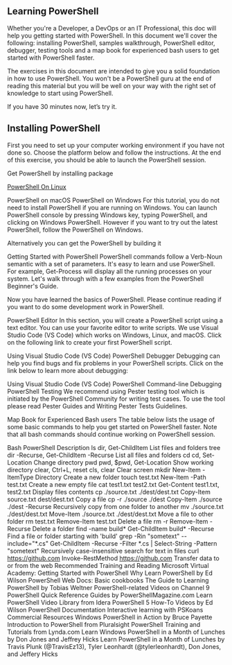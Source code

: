 ## Learning PowerShell

Whether you're a Developer, a DevOps or an IT Professional, this doc will help you getting started with PowerShell. In this document we'll cover the following: installing PowerShell, samples walkthrough, PowerShell editor, debugger, testing tools and a map book for experienced bash users to get started with PowerShell faster.

The exercises in this document are intended to give you a solid foundation in how to use PowerShell. You won't be a PowerShell guru at the end of reading this material but you will be well on your way with the right set of knowledge to start using PowerShell.

If you have 30 minutes now, let’s try it.

## Installing PowerShell

First you need to set up your computer working environment if you have not done so. Choose the platform below and follow the instructions. At the end of this exercise, you should be able to launch the PowerShell session.

Get PowerShell by installing package

[PowerShell On Linux](https://learn.microsoft.com/en-us/powershell/scripting/install/installing-powershell-on-linux?view=powershell-7.2)

PowerShell on macOS
PowerShell on Windows
For this tutorial, you do not need to install PowerShell if you are running on Windows. You can launch PowerShell console by pressing Windows key, typing PowerShell, and clicking on Windows PowerShell. However if you want to try out the latest PowerShell, follow the PowerShell on Windows.

Alternatively you can get the PowerShell by building it

Getting Started with PowerShell
PowerShell commands follow a Verb-Noun semantic with a set of parameters. It's easy to learn and use PowerShell. For example, Get-Process will display all the running processes on your system. Let's walk through with a few examples from the PowerShell Beginner's Guide.

Now you have learned the basics of PowerShell. Please continue reading if you want to do some development work in PowerShell.

PowerShell Editor
In this section, you will create a PowerShell script using a text editor. You can use your favorite editor to write scripts. We use Visual Studio Code (VS Code) which works on Windows, Linux, and macOS. Click on the following link to create your first PowerShell script.

Using Visual Studio Code (VS Code)
PowerShell Debugger
Debugging can help you find bugs and fix problems in your PowerShell scripts. Click on the link below to learn more about debugging:

Using Visual Studio Code (VS Code)
PowerShell Command-line Debugging
PowerShell Testing
We recommend using Pester testing tool which is initiated by the PowerShell Community for writing test cases. To use the tool please read Pester Guides and Writing Pester Tests Guidelines.

Map Book for Experienced Bash users
The table below lists the usage of some basic commands to help you get started on PowerShell faster. Note that all bash commands should continue working on PowerShell session.

Bash	PowerShell	Description
ls	dir, Get-ChildItem	List files and folders
tree	dir -Recurse, Get-ChildItem -Recurse	List all files and folders
cd	cd, Set-Location	Change directory
pwd	pwd, $pwd, Get-Location	Show working directory
clear, Ctrl+L, reset	cls, clear	Clear screen
mkdir	New-Item -ItemType Directory	Create a new folder
touch test.txt	New-Item -Path test.txt	Create a new empty file
cat test1.txt test2.txt	Get-Content test1.txt, test2.txt	Display files contents
cp ./source.txt ./dest/dest.txt	Copy-Item source.txt dest/dest.txt	Copy a file
cp -r ./source ./dest	Copy-Item ./source ./dest -Recurse	Recursively copy from one folder to another
mv ./source.txt ./dest/dest.txt	Move-Item ./source.txt ./dest/dest.txt	Move a file to other folder
rm test.txt	Remove-Item test.txt	Delete a file
rm -r <folderName>	Remove-Item <folderName> -Recurse	Delete a folder
find -name build*	Get-ChildItem build* -Recurse	Find a file or folder starting with 'build'
grep -Rin "sometext" --include="*.cs"	Get-ChildItem -Recurse -Filter *.cs
| Select-String -Pattern "sometext"	Recursively case-insensitive search for text in files
curl https://github.com	Invoke-RestMethod https://github.com	Transfer data to or from the web
Recommended Training and Reading
Microsoft Virtual Academy: Getting Started with PowerShell
Why Learn PowerShell by Ed Wilson
PowerShell Web Docs: Basic cookbooks
The Guide to Learning PowerShell by Tobias Weltner
PowerShell-related Videos on Channel 9
PowerShell Quick Reference Guides by PowerShellMagazine.com
Learn PowerShell Video Library from Idera
PowerShell 5 How-To Videos by Ed Wilson
PowerShell Documentation
Interactive learning with PSKoans
Commercial Resources
Windows PowerShell in Action by Bruce Payette
Introduction to PowerShell from Pluralsight
PowerShell Training and Tutorials from Lynda.com
Learn Windows PowerShell in a Month of Lunches by Don Jones and Jeffrey Hicks
Learn PowerShell in a Month of Lunches by Travis Plunk (@TravisEz13), Tyler Leonhardt (@tylerleonhardt), Don Jones, and Jeffery Hicks